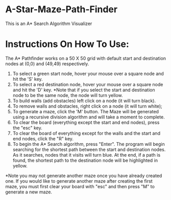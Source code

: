 # A-Star-Maze-Path-Finder

This is an A* Search Algorithm Visualizer

# Instructions On How To Use:

The A* Pathfinder works on a 50 X 50 grid with default start and destination nodes at (0,0) and (49,49) respectively.

1) To select a green start node, hover your mouse over a square node and hit the 'S' key.
2) To select a red destination node, hover your mouse over a square node and hit the 'D' key.
*Note that if you select the start and destination node to be the same node, the node will turn yellow.
3) To build walls (add obstacles) left click on a node (it will turn black).
4) To remove walls and obstacles, right click on a node (it will turn white);
5) To generate a maze, click the 'M' button. The Maze will be generated using a recursive division algorithm and will take a moment to complete.
6) To clear the board (everything except the start and end nodes), press the "esc" key.
7) To clear the board of everything except for the walls and the start and end nodes, click the "R" key.
8) To begin the A* Search algorithm, press "Enter". The program will begin searching for the shortest path between the start and destination nodes. As it searches, nodes that it visits will turn blue. At the end, if a path is found, the shortest path to the destination node will be highlighted in yellow.

*Note you may not generate another maze once you have already created one. If you would like to generate another maze after creating the first maze, you must first clear your board with "esc" and then press "M" to generate a new maze.
